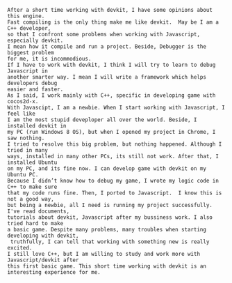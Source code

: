 	After a short time working with devkit, I have some opinions about this engine. 
	Fast compiling is the only thing make me like devkit.  May be I am a C++ developer,
	so that I confront some problems when working with Javascript, especially devkit. 
	I mean how it compile and run a project. Beside, Debugger is the biggest problem 
	for me, it is incommodious.
	If I have to work with devkit, I think I will try to learn to debug Javascript in
	another smarter way. I mean I will write a framework which helps developers debug 
	easier and faster. 
	As I said, I work mainly with C++, specific in developing game with cocos2d-x. 
	With Javascipt, I am a newbie. When I start working with Javascript, I feel like 
	I am the most stupid deveploper all over the world. Beside, I installed devkit in
	my PC (run Windows 8 OS), but when I opened my project in Chrome, I saw nothing.
	I tried to resolve this big problem, but nothing happened. Although I tried in many
	ways, installed in many other PCs, its still not work. After that, I installed Ubuntu
	on my PC, and its fine now. I can develop game with devkit on my Ubuntu PC.
	Because I didn’t know how to debug my game, I wrote my logic code in C++ to make sure
	that my code runs fine. Then, I ported to Javascript.  I know this is not a good way, 
	but being a newbie, all I need is running my project successfully. I've read documents, 
	tutorials about devkit, Javascript after my bussiness work. I also tried hard to make 
	a basic game. Despite many problems, many troubles when starting developing with devkit,
	 truthfully, I can tell that working with something new is really excited. 
	I still love C++, but I am willing to study and work more with Javascript/devkit after
	this first basic game. This short time working with devkit is an interesting experience for me.